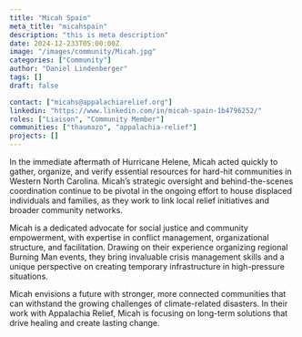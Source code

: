 ```yaml
---
title: "Micah Spain"
meta_title: "micahspain"
description: "this is meta description"
date: 2024-12-233T05:00:00Z
image: "/images/community/Micah.jpg"
categories: ["Community"]
author: "Daniel Lindenberger"
tags: []
draft: false

contact: ["micahs@appalachiarelief.org"]
linkedin: "https://www.linkedin.com/in/micah-spain-1b4796252/"
roles: ["Liaison", "Community Member"]
communities: ["thaumazo", "appalachia-relief"]
projects: []
---
```


In the immediate aftermath of Hurricane Helene, Micah acted quickly to gather, organize, and verify essential resources for hard-hit communities in Western North Carolina. Micah’s strategic oversight and behind-the-scenes coordination continue to be pivotal in the ongoing effort to house displaced individuals and families, as they work to link local relief initiatives and broader community networks.

Micah is a dedicated advocate for social justice and community empowerment, with expertise in conflict management, organizational structure, and facilitation. Drawing on their experience organizing regional Burning Man events, they bring invaluable crisis management skills and a unique perspective on creating temporary infrastructure in high-pressure situations.

Micah envisions a future with stronger, more connected communities that can withstand the growing challenges of climate-related disasters. In their work with Appalachia Relief, Micah is focusing on long-term solutions that drive healing and create lasting change.